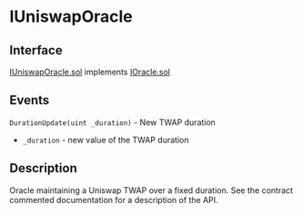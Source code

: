 # IUniswapOracle

## Interface

[IUniswapOracle.sol](https://github.com/fei-protocol/fei-protocol-core/blob/master/contracts/oracle/IUniswapOracle.sol) implements [IOracle.sol](https://github.com/fei-protocol/fei-protocol-core/blob/master/contracts/oracle/IOracle.sol)

## Events

`DurationUpdate(uint _duration)` - New TWAP duration

* `_duration` - new value of the TWAP duration

## Description

Oracle maintaining a Uniswap TWAP over a fixed duration. See the contract commented documentation for a description of the API.

